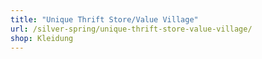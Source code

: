 ```yaml
---
title: "Unique Thrift Store/Value Village"
url: /silver-spring/unique-thrift-store-value-village/
shop: Kleidung
---
```

